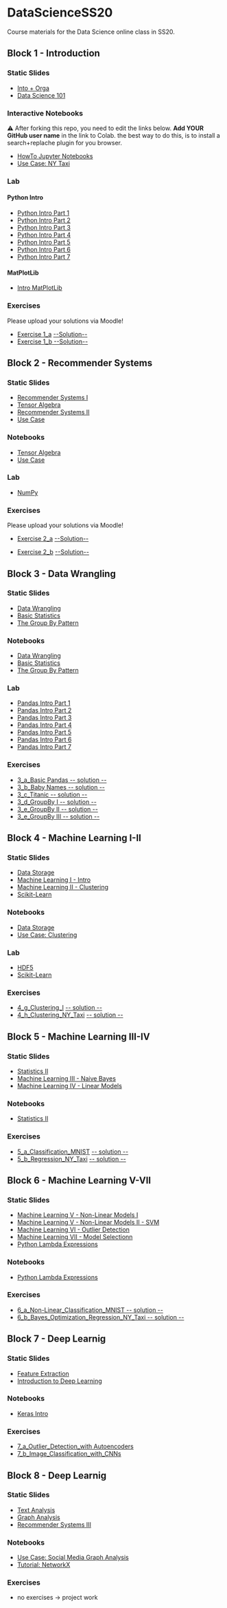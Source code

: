 # DataScienceSS20
Course materials for the Data Science online class in SS20.

## Block 1 - Introduction
### Static Slides
* [Into + Orga](Slides/01_a_Intro_and_Orga.pdf)
* [Data Science 101](Slides/01_b_Data_Science_101.pdf)

### Interactive Notebooks
:warning: After forking this repo, you need to edit the links below. **Add YOUR GitHub user name** in the link to Colab. the  best way to do this, is to install a search+replache plugin for you browser.

* [HowTo Jupyter Notebooks](https://colab.research.google.com/github/Sherlin-m/DataScienceSS20/blob/master/Notebooks/01_a_Jupyter-Intro.ipynb)
* [Use Case: NY Taxi](https://colab.research.google.com/github/Sherlin-m/DataScienceSS20/blob/master/Notebooks/01_b_UseCase_NY_Taxi.ipynb)

### Lab
#### Python Intro
* [Python Intro Part 1](https://colab.research.google.com/github/Sherlin-m/DataScienceSS20/blob/master/Notebooks/01_c_Python-Intro/01_variables.ipynb)
* [Python Intro Part 2](https://colab.research.google.com/github/Sherlin-m/DataScienceSS20/blob/master/Notebooks/01_c_Python-Intro/02_strings.ipynb)
* [Python Intro Part 3](https://colab.research.google.com/github/Sherlin-m/DataScienceSS20/blob/master/Notebooks/01_c_Python-Intro/03_data_structures.ipynb)
* [Python Intro Part 4](https://colab.research.google.com/github/Sherlin-m/DataScienceSS20/blob/master/Notebooks/01_c_Python-Intro/04_control_flow.ipynb)
* [Python Intro Part 5](https://colab.research.google.com/github/Sherlin-m/DataScienceSS20/blob/master/Notebooks/01_c_Python-Intro/05_functions.ipynb)
* [Python Intro Part 6](https://colab.research.google.com/github/Sherlin-m/DataScienceSS20/blob/master/Notebooks/01_c_Python-Intro/06_classes.ipynb)
* [Python Intro Part 7](https://colab.research.google.com/github/Sherlin-m/DataScienceSS20/blob/master/Notebooks/01_c_Python-Intro/07_modules.ipynb)
#### MatPlotLib
* [Intro MatPlotLib](https://colab.research.google.com/github/Sherlin-m/DataScienceSS20/blob/master/Notebooks/01_d_MatplotLib-Intro/Matplotlib-Intro.ipynb)

### Exercises
Please upload your solutions via Moodle!
* [Exercise 1_a](https://colab.research.google.com/github/Sherlin-m/DataScienceSS20/blob/master/Exercises/1_a_Python.ipynb) [--Solution--](https://colab.research.google.com/github/Sherlin-m/DataScienceSS20/blob/master/Exercises/1_a_Solution.ipynb)
* [Exercise 1_b](https://colab.research.google.com/github/Sherlin-m/DataScienceSS20/blob/master/Exercises/1_b_MatplotLib.ipynb)[ --Solution--](https://colab.research.google.com/github/Sherlin-m/DataScienceSS20/blob/master/Exercises/1_b-Solution.ipynb)

## Block 2 - Recommender Systems

### Static Slides
* [Recommender Systems I](Slides/02_a_Recommender_Systems_I.pdf)
* [Tensor Algebra](Slides/02_b_Tensor_Algebra.pdf )
* [Recommender Systems II](Slides/02_c_Recommender_Systems_II.pdf)
* [Use Case](Slides/02_d_Use_Case_Recommender_System.pdf)

### Notebooks
* [Tensor Algebra](https://colab.research.google.com/github/Sherlin-m/DataScienceSS20/blob/master/Notebooks/02_b_Tensor_Algebra.ipynb)
* [Use Case](https://colab.research.google.com/github/Sherlin-m/DataScienceSS20/blob/master/Notebooks/02_c_UseCase_RecommendationSystems.ipynb)

### Lab
* [NumPy](https://colab.research.google.com/github/Sherlin-m/DataScienceSS20/blob/master/Notebooks/02_d_Numpy.ipynb)


### Exercises
Please upload your solutions via Moodle!
* [Exercise 2_a](https://colab.research.google.com/github/Sherlin-m/DataScienceSS20/blob/master/Exercises/2_a_Numpy.ipynb) [--Solution--](https://colab.research.google.com/github/Sherlin-m/DataScienceSS20/blob/master/Exercises/2_a_Solution.ipynb)

* [Exercise 2_b](https://colab.research.google.com/github/Sherlin-m/DataScienceSS20/blob/master/Exercises/2_b_Recommender_SVD.ipynb) [--Solution--](https://colab.research.google.com/github/Sherlin-m/DataScienceSS20/blob/master/Exercises/2_b-Solution.ipynb)


## Block 3 - Data Wrangling

### Static Slides
* [Data Wrangling](Slides/03_a_Data_Wrangling.pdf)
* [Basic Statistics](Slides/03_b_Basic_Statistics.pdf)
* [The Group By Pattern](Slides/03_c_Group_By.pdf)


### Notebooks
* [Data Wrangling](https://colab.research.google.com/github/Sherlin-m/DataScienceSS20/blob/master/Notebooks/3_a_Data_Wrangling.ipynb)
* [Basic Statistics](https://colab.research.google.com/github/Sherlin-m/DataScienceSS20/blob/master/Notebooks/3_b_Basic_Statistics.ipynb)
* [The Group By Pattern](https://colab.research.google.com/github/Sherlin-m/DataScienceSS20/blob/master/Notebooks/3_c_GroupBy.ipynb)

### Lab
* [Pandas Intro Part 1](https://colab.research.google.com/github/Sherlin-m/DataScienceSS20/blob/master/Notebooks/03_c_Pandas-Intro/pandas_01.ipynb)
* [Pandas Intro Part 2](https://colab.research.google.com/github/Sherlin-m/DataScienceSS20/blob/master/Notebooks/03_c_Pandas-Intro/pandas_02.ipynb)
* [Pandas Intro Part 3](https://colab.research.google.com/github/Sherlin-m/DataScienceSS20/blob/master/Notebooks/03_c_Pandas-Intro/pandas_03.ipynb)
* [Pandas Intro Part 4](https://colab.research.google.com/github/Sherlin-m/DataScienceSS20/blob/master/Notebooks/03_c_Pandas-Intro/pandas_04.ipynb)
* [Pandas Intro Part 5](https://colab.research.google.com/github/Sherlin-m/DataScienceSS20/blob/master/Notebooks/03_c_Pandas-Intro/pandas_05.ipynb)
* [Pandas Intro Part 6](https://colab.research.google.com/github/Sherlin-m/DataScienceSS20/blob/master/Notebooks/03_c_Pandas-Intro/pandas_06.ipynb)
* [Pandas Intro Part 7](https://colab.research.google.com/github/Sherlin-m/DataScienceSS20/blob/master/Notebooks/03_c_Pandas-Intro/pandas_07.ipynb)

### Exercises
* [3_a_Basic Pandas](https://colab.research.google.com/github/Sherlin-m/DataScienceSS20/blob/master/Exercises/3_a_Basic_Pandas.ipynb)[ -- solution --](https://colab.research.google.com/github/Sherlin-m/DataScienceSS20/blob/master/Exercises/3_a_solution.ipynb)
* [3_b_Baby Names](https://colab.research.google.com/github/Sherlin-m/DataScienceSS20/blob/master/Exercises/3_b_Baby_Names.ipynb)[ -- solution --](https://colab.research.google.com/github/Sherlin-m/DataScienceSS20/blob/master/Exercises/3_b_solution.ipynb)
* [3_c_Titanic](https://colab.research.google.com/github/Sherlin-m/DataScienceSS20/blob/master/Exercises/3_c_Titanic.ipynb )[ -- solution --](https://colab.research.google.com/github/Sherlin-m/DataScienceSS20/blob/master/Exercises/3_c_solution.ipynb)
* [3_d_GroupBy I](https://colab.research.google.com/github/Sherlin-m/DataScienceSS20/blob/master/Exercises/3_d_GroupBy_I.ipynb)[ -- solution -- ](https://colab.research.google.com/github/Sherlin-m/DataScienceSS20/blob/master/Exercises/3_d_solution.ipynb)
* [3_e_GroupBy II](https://colab.research.google.com/github/Sherlin-m/DataScienceSS20/blob/master/Exercises/3_e_GroupBy_II.ipynb)[ -- solution --](https://colab.research.google.com/github/Sherlin-m/DataScienceSS20/blob/master/Exercises/3_e_solution.ipynb)
* [3_e_GroupBy III](https://colab.research.google.com/github/Sherlin-m/DataScienceSS20/blob/master/Exercises/3_f_GroupBy_II.ipynb)[ -- solution --](https://colab.research.google.com/github/Sherlin-m/DataScienceSS20/blob/master/Exercises/3_f_solution.ipynb)

## Block 4 - Machine Learning I-II

### Static Slides
* [Data Storage](Slides/04_a_Data_Storage.pdf)
* [Machine Learning I - Intro](Slides/04-b_Machine_Learning_I.pdf)
* [Machine Learning II - Clustering](Slides/04_c_Machine_Learning_II.pdf)
* [Scikit-Learn](Slides/04_f_Lab_Scikit-Learn.pdf)


### Notebooks
* [Data Storage](https://colab.research.google.com/github/Sherlin-m/DataScienceSS20/blob/master/Notebooks/04_a_Data_Storage.ipynb)
* [Use Case: Clustering](https://colab.research.google.com/github/Sherlin-m/DataScienceSS20/blob/master/Notebooks/04_d_UseCase_NY_Taxy_II.ipynb)

### Lab
* [HDF5](https://colab.research.google.com/github/Sherlin-m/DataScienceSS20/blob/master/Notebooks/04_e_Lab_HDF5.ipynb)
* [Scikit-Learn](https://colab.research.google.com/github/Sherlin-m/DataScienceSS20/blob/master/Notebooks/04_f_Lab_Scikit_Learn.ipynb)


### Exercises
* [4_g_Clustering_I](https://colab.research.google.com/github/Sherlin-m/DataScienceSS20/blob/master/Exercises/4_g_Clustering_I.ipynb) [ -- solution --](https://colab.research.google.com/github/Sherlin-m/DataScienceSS20/blob/master/Exercises/4_g_Clustering_I_solution.ipynb)
* [4_h_Clustering_NY_Taxi](https://colab.research.google.com/githubSherlin-m_HERE/DataScienceSS20/blob/master/Exercises/4_h_Clustering_II_NY_Taxy_II.ipynb) [ -- solution --](https://colab.research.google.com/github/Sherlin-m/DataScienceSS20/blob/master/Exercises/4_h_Clustering_II_NY_Taxy_II_solution.ipynb)


## Block 5 - Machine Learning III-IV

### Static Slides
* [Statistics II](Slides/05_a_Statistics_II.pdf)
* [Machine Learning III - Naive Bayes](Slides/05_b_Machine_Learning_III_bayes.pdf)
* [Machine Learning IV - Linear Models](Slides/05_c_Machine_Learning_IV_linear.pdf)


### Notebooks
* [Statistics II](https://colab.research.google.com/github/Sherlin-m/DataScienceSS20/blob/master/Notebooks/05_a_Statistics_Part_II.ipynb)

### Exercises
* [5_a_Classification_MNIST](https://colab.research.google.com/github/Sherlin-m/DataScienceSS20/blob/master/Exercises/5_a_Classification.ipynb)  [ -- solution --](https://colab.research.google.com/github/Sherlin-m/DataScienceSS20/blob/master/Exercises/5_a_Classification_solution.ipynb)
* [5_b_Regression_NY_Taxi](https://colab.research.google.com/github/Sherlin-m/DataScienceSS20/blob/master/Exercises/5_b_Regression_NY_Taxy.ipynb)  [ -- solution --](https://colab.research.google.com/github/Sherlin-m/DataScienceSS20/blob/master/Exercises/5_b_Regression_NY_Taxi_solution.ipynb)


## Block 6 - Machine Learning V-VII

### Static Slides
* [Machine Learning V - Non-Linear Models I](Slides/06_a_Machine_Learning_V_nonlinear_models_part_I.pdf)
* [Machine Learning V - Non-Linear Models II - SVM](Slides/06_b_Machine_Learning_V_nonlinear_models_part_II.pdf)
* [Machine Learning VI - Outlier Detection](Slides/06_c_Machine_Learning_VI_outlier_detection.pdf)
* [Machine Learning VII - Model Selectionn](Slides/06_d_Machine_Learning_VII_Model_Selection.pdf)
* [Python Lambda Expressions](Slides/06_e_Python_lambda.pdf)

### Notebooks
* [Python Lambda Expressions](https://colab.research.google.com/github/Sherlin-m/DataScienceSS20/blob/master/Notebooks/06_Lambda_Operators.ipynb)

### Exercises
* [6_a_Non-Linear_Classification_MNIST](https://colab.research.google.com/github/Sherlin-m/DataScienceSS20/blob/master/Exercises/6_a_Non-Linear_Classification.ipynb)[ -- solution --](https://colab.research.google.com/github/Sherlin-m/DataScienceSS20/blob/master/Exercises/6_a_Non-Linear_Classification_solution.ipynb)
* [6_b_Bayes_Optimization_Regression_NY_Taxi](https://colab.research.google.com/github/Sherlin-m/DataScienceSS20/blob/master/Exercises/6_b_AutoSkLearn_Regression_NY_Taxy.ipynb)[ -- solution --](https://colab.research.google.com/github/Sherlin-m/DataScienceSS20/blob/master/Exercises/6_b_AutoSkLearn_Regression_NY_Taxy_solution.ipynb)

## Block 7 - Deep Learnig

### Static Slides
* [Feature Extraction ](Slides/07_a_Machine_Learning_VII_Feature_Extraction.pdf)
* [Introduction to Deep Learning](Slides/07_b_Deep_Learning_Introduction.pdf)

### Notebooks
* [Keras Intro](https://colab.research.google.com/github/Sherlin-m/DataScienceSS20/blob/master/Notebooks/07_c_keras_intro.ipynb)

### Exercises
* [7_a_Outlier_Detection_with Autoencoders](https://colab.research.google.com/github/Sherlin-m/DataScienceSS20/blob/master/Exercises/7_a_Autoencoder.ipynb)
* [7_b_Image_Classification_with_CNNs](https://colab.research.google.com/github/Sherlin-m/DataScienceSS20/blob/master/Exercises/7_b_CNNs.ipynb)


## Block 8 - Deep Learnig

### Static Slides
* [Text Analysis](Slides/08_a_Text_Analysis.pdf)
* [Graph Analysis](Slides/08_b_Graph_Analysis.pdf)
* [Recommender Systems III](Slides/08_c_Recommender_Systems_III.pdf)


### Notebooks
* [Use Case: Social Media Graph Analysis](https://colab.research.google.com/github/Sherlin-m/DataScienceSS20/blob/master/Notebooks/08_c_Network_Usecase.ipynb)
* [Tutorial: NetworkX](https://colab.research.google.com/github/Sherlin-m/DataScienceSS20/blob/master/Notebooks/08_b_NetworkX_Tutorial.ipynb)

### Exercises
* no exercises -> project work
